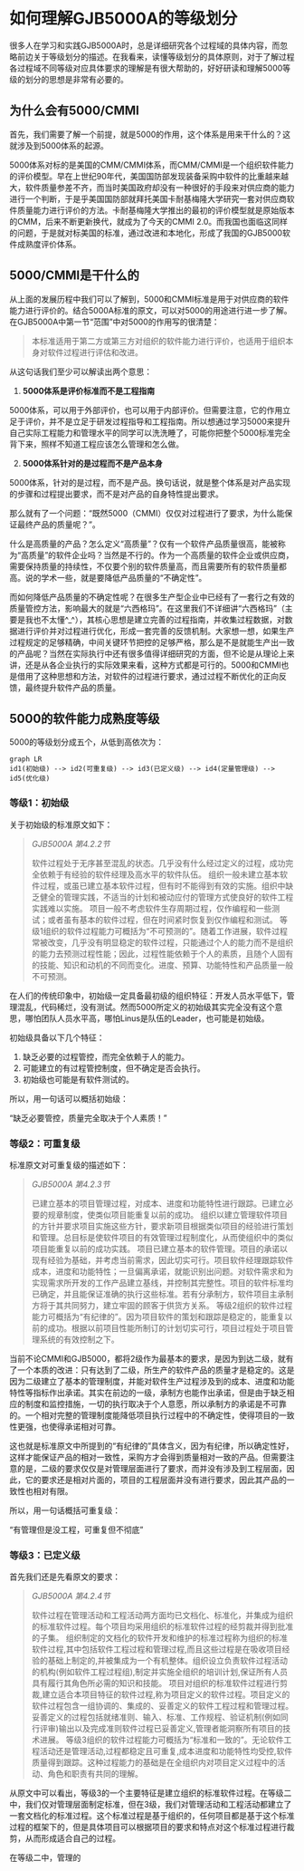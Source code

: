 # 如何理解GJB5000A的等级划分

很多人在学习和实践GJB5000A时，总是详细研究各个过程域的具体内容，而忽略前边关于等级划分的描述。在我看来，读懂等级划分的具体原则，对于了解过程各过程域不同等级对应具体要求的理解是有很大帮助的，好好研读和理解5000等级的划分的思想是非常有必要的。

## 为什么会有5000/CMMI

首先，我们需要了解一个前提，就是5000的作用，这个体系是用来干什么的？这就涉及到5000体系的起源。

5000体系对标的是美国的CMM/CMMI体系，而CMM/CMMI是一个组织软件能力的评价模型。早在上世纪90年代，美国国防部发现装备采购中软件的比重越来越大，软件质量参差不齐，而当时美国政府却没有一种很好的手段来对供应商的能力进行一个判断，于是乎美国国防部就拜托美国卡耐基梅隆大学研究一套对供应商软件质量能力进行评价的方法。卡耐基梅隆大学推出的最初的评价模型就是原始版本的CMM，后来不断更新换代，就成为了今天的CMMI 2.0。而我国也面临这同样的问题，于是就对标美国的标准，通过改进和本地化，形成了我国的GJB5000软件成熟度评价体系。

## 5000/CMMI是干什么的

从上面的发展历程中我们可以了解到，5000和CMMI标准是用于对供应商的软件能力进行评价的。结合5000A标准的原文，可以对5000的用途进行进一步了解。在GJB5000A中第一节“范围”中对5000的作用写的很清楚：

> 本标准适用于第二方或第三方对组织的软件能力进行评价，也适用于组织本身对软件过程进行评估和改进。

从这句话我们至少可以解读出两个意思：

1. **5000体系是评价标准而不是工程指南**

5000体系，可以用于外部评价，也可以用于内部评价。但需要注意，它的作用立足于评价，并不是立足于研发过程指导和工程指南。所以想通过学习5000来提升自己实际工程能力和管理水平的同学可以洗洗睡了，可能你把整个5000标准完全背下来，照样不知道工程应该怎么管理和怎么做。

2. **5000体系针对的是过程而不是产品本身**

5000体系，针对的是过程，而不是产品。换句话说，就是整个体系是对产品实现的步骤和过程提出要求，而不是对产品的自身特性提出要求。

那么就有了一个问题：“既然5000（CMMI）仅仅对过程进行了要求，为什么能保证最终产品的质量呢？”。

什么是高质量的产品？怎么定义“高质量”？仅有一个软件产品质量很高，能被称为“高质量”的软件企业吗？当然是不行的。作为一个高质量的软件企业或供应商，需要保持质量的持续性，不仅要个别的软件质量高，而且需要所有的软件质量都高。说的学术一些，就是要降低产品质量的“不确定性”。

而如何降低产品质量的不确定性呢？在很多生产型企业中已经有了一套行之有效的质量管控方法，影响最大的就是“六西格玛”。在这里我们不详细讲“六西格玛”（主要是我也不太懂^_^），其核心思想是建立完善的过程指南，并收集过程数据，对数据进行评价并对过程进行优化，形成一套完善的反馈机制。大家想一想，如果生产过程规定的足够精确，中间关键环节把控的足够严格，那么是不是就能生产出一致的产品呢？当然在实际执行中还有很多值得详细研究的方面，但不论是从理论上来讲，还是从各企业执行的实际效果来看，这种方式都是可行的。5000和CMMI也是借用了这种思想和方法，对软件的过程进行要求，通过过程不断优化的正向反馈，最终提升软件产品的质量。

## 5000的软件能力成熟度等级

5000的等级划分成五个，从低到高依次为：

```mermaid
graph LR
id1(初始级) --> id2(可重复级) --> id3(已定义级) --> id4(定量管理级) --> id5(优化级)
```

### 等级1：初始级

关于初始级的标准原文如下：

> *GJB5000A 第4.2.2节*
> 
> 软件过程处于无序甚至混乱的状态。几乎没有什么经过定义的过程，成功完全依赖于有经验的软件经理及高水平的软件队伍。
> 组织一般未建立基本软件过程，或虽已建立基本软件过程，但有时不能得到有效的实施。组织中缺乏健全的管理实践，不适当的计划和被动应付的管理方式使良好的软件工程实践难以实施。
> 项目一般不考虑软件生存周期过程，仅作编程和一些测试；或者虽有基本的软件过程，但在时间紧时恢复到仅作编程和测试。
> 等级1组织的软件过程能力可概括为“不可预测的”。随着工作进展，软件过程常被改变，几乎没有明显稳定的软件过程，只能通过个人的能力而不是组织的能力去预测过程性能；因此，过程性能依赖于个人的素质，且随个人固有的技能、知识和动机的不同而变化。进度、预算、功能特性和产品质量一般不可预测。

在人们的传统印象中，初始级一定具备最初级的组织特征：开发人员水平低下，管理混乱，代码稀烂，没有测试。然而5000所定义的初始级其实完全没有这个意思，哪怕团队人员水平高，哪怕Linus是队伍的Leader，也可能是初始级。

初始级具备以下几个特征：

1. 缺乏必要的过程管控，而完全依赖于人的能力。
2. 可能建立的有过程管控制度，但不确定是否会执行。
3. 初始级也可能是有软件测试的。
   
所以，用一句话可以概括初始级：

“缺乏必要管控，质量完全取决于个人素质！”

### 等级2：可重复级

标准原文对可重复级的描述如下：

> *GJB5000A 第4.2.3节*
> 
> 已建立基本的项目管理过程，对成本、进度和功能特性进行跟踪。已建立必要的规章制度，使类似项目能重复以前的成功。
> 组织以建立管理软件项目的方针并要求项目实施这些方针，要求新项目根据类似项目的经验进行策划和管理。总目标是使软件项目的有效管理过程制度化，从而使组织中的类似项目能重复以前的成功实践。
> 项目已建立基本的软件管理。项目的承诺以现有经验为基础，并考虑当前需求，因此切实可行。项目软件经理跟踪软件成本，进度和功能特性；一旦偏离承诺，就能识别出问题。对软件需求和为实现需求所开发的工作产品建立基线，并控制其完整性。项目的软件标准均已确定，并且能保证准确的执行这些标准。若有分承制方，软件项目主承制方将于其共同努力，建立牢固的顾客于供货方关系。
> 等级2组织的软件过程能力可概括为“有纪律的”。因为项目软件的策划和跟踪是稳定的，能重复以前的成功。根据以前项目性能所制订的计划切实可行，项目过程处于项目管理系统的有效控制之下。

当前不论CMMI和GJB5000，都将2级作为最基本的要求，是因为到达二级，就有了一个本质的改进：只有达到了二级，所生产的软件产品的质量才是稳定的。这是因为二级建立了基本的管理制度，并能对软件生产过程涉及到的成本、进度和功能特性等指标作出承诺。其实在前边的一级，承制方也能作出承诺，但是由于缺乏相应的制度和监控措施，一切的执行取决于个人意愿，所以承制方的承诺是不可靠的。一个相对完整的管理制度能降低项目执行过程中的不确定性，使得项目的一致性更强，也使得承诺相对可靠。

这也就是标准原文中所提到的“有纪律的”具体含义，因为有纪律，所以确定性好，这样才能保证产品的相对一致性，采购方才会得到质量相对一致的产品。但需要注意的是，二级的要求仅仅是对管理层面进行了要求，而并没有涉及到工程层面，因此，它的要求还是相对片面的，项目的工程层面并没有进行要求，因此其产品的一致性也相对有限。

所以，用一句话概括可重复级：

“有管理但是没工程，可重复但不彻底”

### 等级3：已定义级

首先我们还是先看原文的要求：

> *GJB5000A 第4.2.4节*
> 
> 软件过程在管理活动和工程活动两方面均已文档化、标准化，并集成为组织的标准软件过程。每个项目均采用组织的标准软件过程的经剪裁并得到批准的子集。
组织制定的文档化的软件开发和维护的标准过程称为组织的标准软件过程,其中包括软件工程过程和管理过程,而且这些过程是在吸收项目经验的基础上制定的,并被集成为一个有机整体。组织设立负责软件过程活动的机构(例如软件工程过程组),制定并实施全组织的培训计划,保证所有人员具有履行其角色所必需的知识和技能。
>项目对组织的标准软件过程进行剪裁,建立适合本项目特征的软件过程,称为项目定义的软件过程。项目定义的软件过程包含一组协调的、集成的、妥善定义的软件工程过程和管理过程。妥善定义的过程包括就绪准则、输入、标准、工作规程、验证机制(例如同行评审)输出以及完成准则软件过程已妥善定义,管理者能洞察所有项目的技术进展。
>等级3组织的软件过程能力可概括为“标准和一致的”。无论软件工程活动还是管理活动,过程都稳定且可重复,成本进度和功能特性均受控,软件质量得到跟踪。这种过程能力的基础是在全组织内对项目定义过程中的活动、角色和职责有共同的理解。

从原文中可以看出，等级3的一个主要特征是建立组织的标准软件过程。在等级二中，我们仅对管理层面制定标准，但在3级，我们对管理活动和工程活动都建立了一套文档化的标准过程。这个标准过程是基于组织的，任何项目都是基于这个标准过程的框架下的，但是具体项目可以根据项目的要求和特点对这个标准过程进行裁剪，从而形成适合自己的过程。

在等级二中，管理的




